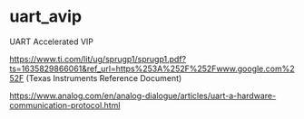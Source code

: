 # uart_avip
UART Accelerated VIP 

https://www.ti.com/lit/ug/sprugp1/sprugp1.pdf?ts=1635829866061&ref_url=https%253A%252F%252Fwww.google.com%252F (Texas Instruments Reference Document)

https://www.analog.com/en/analog-dialogue/articles/uart-a-hardware-communication-protocol.html

